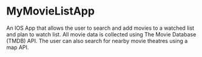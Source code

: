 # MyMovieListApp
An IOS App that allows the user to search and add movies to a watched list and plan to watch list. All movie data is collected using The Movie Database (TMDB) API. The user can also search for nearby movie theatres using a map API. 
